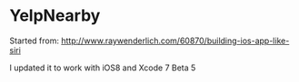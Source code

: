 # YelpNearby

Started from:
http://www.raywenderlich.com/60870/building-ios-app-like-siri

I updated it to work with iOS8 and Xcode 7 Beta 5
